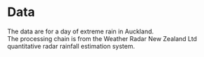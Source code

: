 # Data

The data are for a day of extreme rain in Auckland.  
The processing chain is from the Weather Radar New Zealand Ltd quantitative radar rainfall estimation system.  
